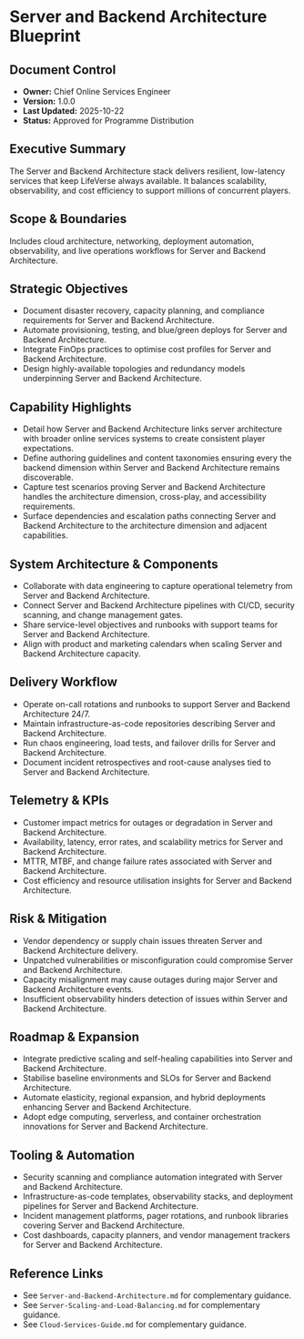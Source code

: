 # Server and Backend Architecture Blueprint
## Document Control
- **Owner:** Chief Online Services Engineer
- **Version:** 1.0.0
- **Last Updated:** 2025-10-22
- **Status:** Approved for Programme Distribution

## Executive Summary
The Server and Backend Architecture stack delivers resilient, low-latency services that keep
LifeVerse always available. It balances scalability, observability, and cost efficiency to support
millions of concurrent players.

## Scope & Boundaries
Includes cloud architecture, networking, deployment automation, observability, and live operations
workflows for Server and Backend Architecture.

## Strategic Objectives
- Document disaster recovery, capacity planning, and compliance requirements for Server and Backend Architecture.
- Automate provisioning, testing, and blue/green deploys for Server and Backend Architecture.
- Integrate FinOps practices to optimise cost profiles for Server and Backend Architecture.
- Design highly-available topologies and redundancy models underpinning Server and Backend Architecture.

## Capability Highlights
- Detail how Server and Backend Architecture links server architecture with broader online services systems to create consistent player expectations.
- Define authoring guidelines and content taxonomies ensuring every the backend dimension within Server and Backend Architecture remains discoverable.
- Capture test scenarios proving Server and Backend Architecture handles the architecture dimension, cross-play, and accessibility requirements.
- Surface dependencies and escalation paths connecting Server and Backend Architecture to the architecture dimension and adjacent capabilities.

## System Architecture & Components
- Collaborate with data engineering to capture operational telemetry from Server and Backend Architecture.
- Connect Server and Backend Architecture pipelines with CI/CD, security scanning, and change management gates.
- Share service-level objectives and runbooks with support teams for Server and Backend Architecture.
- Align with product and marketing calendars when scaling Server and Backend Architecture capacity.

## Delivery Workflow
- Operate on-call rotations and runbooks to support Server and Backend Architecture 24/7.
- Maintain infrastructure-as-code repositories describing Server and Backend Architecture.
- Run chaos engineering, load tests, and failover drills for Server and Backend Architecture.
- Document incident retrospectives and root-cause analyses tied to Server and Backend Architecture.

## Telemetry & KPIs
- Customer impact metrics for outages or degradation in Server and Backend Architecture.
- Availability, latency, error rates, and scalability metrics for Server and Backend Architecture.
- MTTR, MTBF, and change failure rates associated with Server and Backend Architecture.
- Cost efficiency and resource utilisation insights for Server and Backend Architecture.

## Risk & Mitigation
- Vendor dependency or supply chain issues threaten Server and Backend Architecture delivery.
- Unpatched vulnerabilities or misconfiguration could compromise Server and Backend Architecture.
- Capacity misalignment may cause outages during major Server and Backend Architecture events.
- Insufficient observability hinders detection of issues within Server and Backend Architecture.

## Roadmap & Expansion
- Integrate predictive scaling and self-healing capabilities into Server and Backend Architecture.
- Stabilise baseline environments and SLOs for Server and Backend Architecture.
- Automate elasticity, regional expansion, and hybrid deployments enhancing Server and Backend Architecture.
- Adopt edge computing, serverless, and container orchestration innovations for Server and Backend Architecture.

## Tooling & Automation
- Security scanning and compliance automation integrated with Server and Backend Architecture.
- Infrastructure-as-code templates, observability stacks, and deployment pipelines for Server and Backend Architecture.
- Incident management platforms, pager rotations, and runbook libraries covering Server and Backend Architecture.
- Cost dashboards, capacity planners, and vendor management trackers for Server and Backend Architecture.

## Reference Links
- See `Server-and-Backend-Architecture.md` for complementary guidance.
- See `Server-Scaling-and-Load-Balancing.md` for complementary guidance.
- See `Cloud-Services-Guide.md` for complementary guidance.
